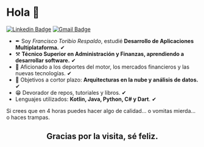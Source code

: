 <h1>Hola 👋</h1>


[![Linkedin Badge](https://img.shields.io/badge/-LinkedIn-blue?style=flat-square&logo=Linkedin&logoColor=white&link=https://kediwww.linn.com/in/francisco-toribio-respaldo/)](https://www.linkedin.com/in/francisco-toribio-respaldo/)
[![Gmail Badge](https://img.shields.io/badge/-Gmail-c14438?style=flat-square&logo=Gmail&logoColor=white&link=mailto:frantoribiorespaldo@gmail.com)](mailto:frantoribiorespaldo@gmail.com)



- ✒ Soy *Francisco Toribio Respaldo*, estudié **Desarrollo de Aplicaciones Multiplataforma.** ✔
- ⚒  **Técnico Superior en Administración y Finanzas, aprendiendo a desarrollar software.** ✔
- 🔭 Aficionado a los deportes del motor, los mercados financieros y las nuevas tecnologías. ✔
- 🎯 Objetivos a cortor plazo: **Arquitecturas en la nube y análisis de datos.** ✔
- 😁 Devorador de repos, tutoriales y libros. ✔
- Lenguajes utilizados: **Kotlin, Java, Python, C# y Dart**. ✔

Si crees que en 4 horas puedes hacer algo de calidad... o vomitas mierda... o haces trampas.





   
  <h2 align="center">Gracias por la visita, sé feliz.</h2>
    


 
